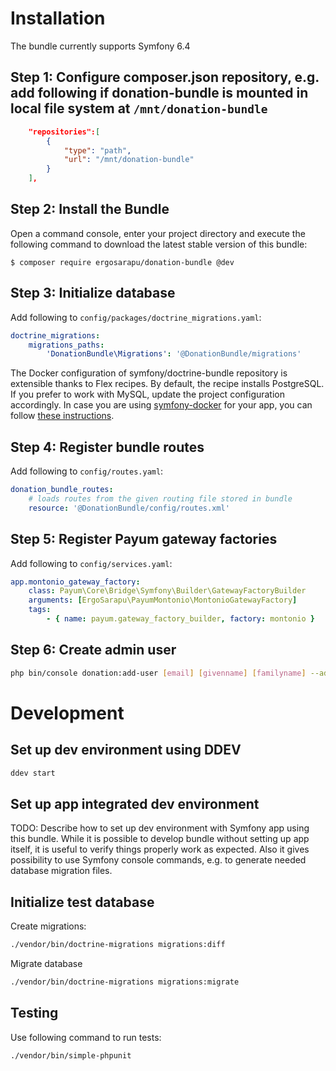 # Installation

The bundle currently supports Symfony 6.4

## Step 1: Configure composer.json repository, e.g. add following if donation-bundle is mounted in local file system at `/mnt/donation-bundle`

```json
    "repositories":[
        {
            "type": "path",
            "url": "/mnt/donation-bundle"
        }
    ],
```

## Step 2: Install the Bundle

Open a command console, enter your project directory and execute the
following command to download the latest stable version of this bundle:

```console
$ composer require ergosarapu/donation-bundle @dev
```

## Step 3: Initialize database

Add following to `config/packages/doctrine_migrations.yaml`:

```yaml
doctrine_migrations:
    migrations_paths:
        'DonationBundle\Migrations': '@DonationBundle/migrations'
```

The Docker configuration of symfony/doctrine-bundle repository is extensible thanks to Flex recipes. By default, the recipe installs PostgreSQL.
If you prefer to work with MySQL, update the project configuration accordingly. In case you are using [symfony-docker](https://github.com/dunglas/symfony-docker) for your app, you can follow [these instructions](https://github.com/dunglas/symfony-docker/blob/main/docs/mysql.md).

## Step 4: Register bundle routes

Add following to `config/routes.yaml`:

```yaml
donation_bundle_routes:
    # loads routes from the given routing file stored in bundle
    resource: '@DonationBundle/config/routes.xml'
```

## Step 5: Register Payum gateway factories

Add following to `config/services.yaml`:

```yaml
app.montonio_gateway_factory:
    class: Payum\Core\Bridge\Symfony\Builder\GatewayFactoryBuilder
    arguments: [ErgoSarapu\PayumMontonio\MontonioGatewayFactory]
    tags:
        - { name: payum.gateway_factory_builder, factory: montonio }
```

## Step 6: Create admin user

```sh
php bin/console donation:add-user [email] [givenname] [familyname] --admin
```

# Development

## Set up dev environment using DDEV
```sh
ddev start
```

## Set up app integrated dev environment
TODO: Describe how to set up dev environment with Symfony app using this bundle. While it is possible to develop bundle without setting up app itself, it is useful to verify things properly work as expected. Also it gives possibility to use Symfony console commands, e.g. to generate needed database migration files.

## Initialize test database
Create migrations:
```sh
./vendor/bin/doctrine-migrations migrations:diff
```

Migrate database
```sh
./vendor/bin/doctrine-migrations migrations:migrate
```

## Testing
Use following command to run tests:
```sh
./vendor/bin/simple-phpunit
```
